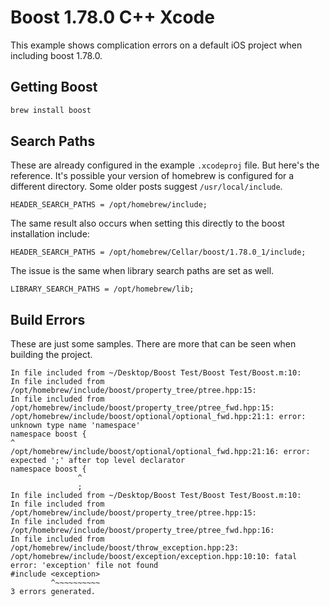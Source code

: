 #  Boost 1.78.0 C++ Xcode

This example shows complication errors on a default iOS project when including
boost 1.78.0.

## Getting Boost

```sh
brew install boost
```

## Search Paths

These are already configured in the example `.xcodeproj` file. But here's the reference. 
It's possible your version of homebrew is configured for a different directory. Some older
posts suggest `/usr/local/include`. 

```
HEADER_SEARCH_PATHS = /opt/homebrew/include;
```

The same result also occurs when setting this directly to the boost installation include:

```
HEADER_SEARCH_PATHS = /opt/homebrew/Cellar/boost/1.78.0_1/include;
```

The issue is the same when library search paths are set as well.

```
LIBRARY_SEARCH_PATHS = /opt/homebrew/lib;
```

## Build Errors

These are just some samples. There are more that can be seen when building the project.

```log
In file included from ~/Desktop/Boost Test/Boost Test/Boost.m:10:
In file included from /opt/homebrew/include/boost/property_tree/ptree.hpp:15:
In file included from /opt/homebrew/include/boost/property_tree/ptree_fwd.hpp:15:
/opt/homebrew/include/boost/optional/optional_fwd.hpp:21:1: error: unknown type name 'namespace'
namespace boost {
^
/opt/homebrew/include/boost/optional/optional_fwd.hpp:21:16: error: expected ';' after top level declarator
namespace boost {
               ^
               ;
In file included from ~/Desktop/Boost Test/Boost Test/Boost.m:10:
In file included from /opt/homebrew/include/boost/property_tree/ptree.hpp:15:
In file included from /opt/homebrew/include/boost/property_tree/ptree_fwd.hpp:16:
In file included from /opt/homebrew/include/boost/throw_exception.hpp:23:
/opt/homebrew/include/boost/exception/exception.hpp:10:10: fatal error: 'exception' file not found
#include <exception>
         ^~~~~~~~~~~
3 errors generated.
```
